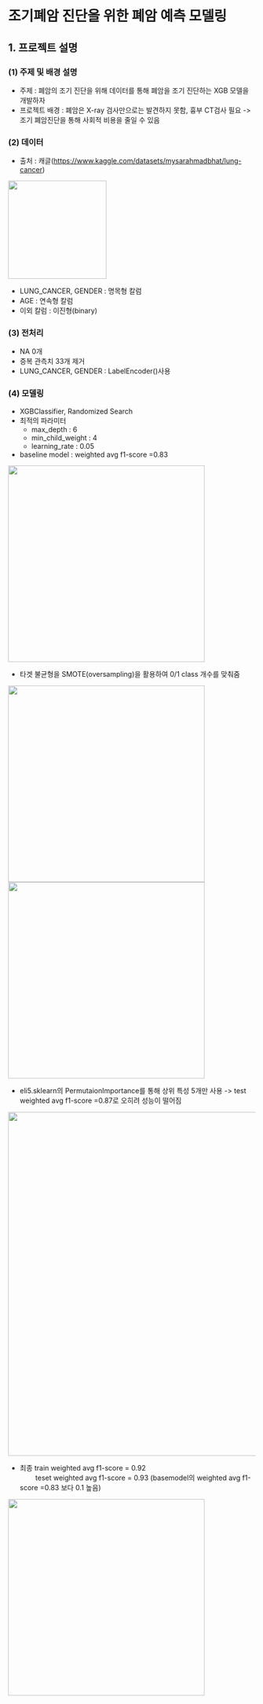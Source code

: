 # 조기폐암 진단을 위한 폐암 예측 모델링

## 1. 프로젝트 설명

### (1) 주제 및 배경 설명
- 주제 : 폐암의 조기 진단을 위해 데이터를 통해 폐암을 조기 진단하는 XGB 모델을 개발하자
- 프로젝트 배경 : 폐암은 X-ray 검사만으로는 발견하지 못함, 흉부 CT검사 필요 -> 조기 폐암진단을 통해 사회적 비용을 줄일 수 있음

### (2) 데이터 
- 출처 : 캐글(https://www.kaggle.com/datasets/mysarahmadbhat/lung-cancer)

<img width = "200" src="https://user-images.githubusercontent.com/102526342/222624862-751350a9-82d0-4db0-a8e4-29f97c889c67.png">


- LUNG_CANCER, GENDER : 명목형 칼럼
- AGE : 연속형 칼럼
- 이외 칼럼 : 이진형(binary)

### (3) 전처리
- NA 0개
- 증복 관측치 33개 제거
- LUNG_CANCER, GENDER : LabelEncoder()사용

### (4) 모델링
- XGBClassifier, Randomized Search
- 최적의 파라미터
    - max_depth : 6
    - min_child_weight : 4
    - learning_rate : 0.05
- baseline model : weighted avg f1-score =0.83

<img width = "400" src="https://user-images.githubusercontent.com/102526342/222626251-adc461b3-7dfe-4c00-a406-38a3b8b075d0.png">

- 타겟 불균형을 SMOTE(oversampling)을 활용하여 0/1 class 개수를 맞춰줌
<img width = "400" src="https://user-images.githubusercontent.com/102526342/222626528-d31e571c-477f-4c3a-995e-2b7d57d77b37.png">

<img width = "400" src="https://user-images.githubusercontent.com/102526342/222626552-117633cc-e695-4ff7-b425-89a443ef43f4.png">

- eli5.sklearn의 PermutaionImportance를 통해 상위 특성 5개만 사용 -> test weighted avg f1-score =0.87로 오히려 성능이 떨어짐

<img width = "700" src="https://user-images.githubusercontent.com/102526342/222628592-db667c60-3cd5-4e15-a318-e73171ec63fd.png">


- 최종 train weighted avg f1-score = 0.92<br>
 &nbsp;&nbsp;&nbsp;&nbsp;&nbsp;&nbsp;&nbsp; teset weighted avg f1-score = 0.93 (basemodel의 weighted avg f1-score =0.83 보다 0.1 높음)

<img width = "400" src="https://user-images.githubusercontent.com/102526342/222626588-cb256710-5812-4be5-bdb3-0c10fbc57bdb.png">


